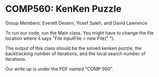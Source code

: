 # COMP560: KenKen Puzzle

Group Members: Everett Desern, Yosef Saleh, and David Lawrence


To run our code, run the Main class. You might have to change the file location where it says "File inputFile = new File(" ").


The output of this class should be the solved kenken puzzle, the backtracking number of iterations, and the local search number of iterations.


Our write up is under the PDF named "COMP 560".
